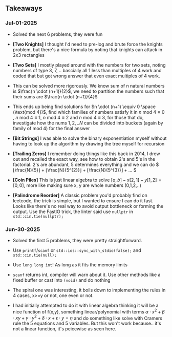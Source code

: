 ## Takeaways

### Jul-01-2025
- Solved the next 6 problems, they were fun

- **[Two Knights]** I thought I'd need to pre-log and brute force the knights problem, but there's a nice formula by noting that knights can attack in 2x3 rectangles

- **[Two Sets]** I mostly played around with the numbers for two sets, noting numbers of type 3, 7, .. bascially all 1 less than multiples of 4 work and coded that but got wrong answer that even exact multiples of 4 work.

- This can be solved more rigorously. We know sum of n natural numbers is $\frac{n \cdot (n+1)}{2}$, we need to partition the numbers such that their sums are  $\frac{n \cdot (n+1)}{4}$

- This ends up being find solutions for $n \cdot (n+1) \equiv 0 \space (\text{mod 4})$, find which families of numbers satisfy it in $n \text{ mod } 4 \equiv 0$ ,  $n \text{ mod } 4 \equiv 1$, $n \text{ mod } 4 \equiv 2$ and  $n \text{ mod } 4 \equiv 3$, for those that do, investigate how the nums $1,2,..N$ can be divided into buckets (again by family of mod 4) for the final answer

- **[Bit Strings]** I was able to solve the binary exponentiation myself without having to look up the algorithm by drawing the tree myself for recursion

-  **[Trailing Zeros]** I remember doing things like this back in 2014, I drew out and recalled the exact way, see how to obtain 2's and 5's in the factorial. 2's are abundant, 5 determines everything and we can do $⌊\frac{N}{5}⌋ + ⌊\frac{N}{5^{2}}⌋ + ⌊\frac{N}{5^{3}}⌋ + ...  $

- **[Coin Piles]**  This is just linear algebra to solve $[a, b] - x[2, 1] - y[1, 2] = [0, 0]$, more like making sure x, y are whole numbers (0,1,2,..)

- **[Palindrome Reorder]** A classic problem you'd probably find on leetcode, the trick is simple, but I wanted to ensure I can do it fast. Looks like there's no real way to avoid output bottleneck or forming the output. Use the FastIO trick, the linter said use `nullptr` in `std::cin.tie(nullptr);`
 

### Jun-30-2025

- Solved the first 5 problems, they were pretty straightforward. 

- Use `printf`/`scanf` or `std::ios::sync_with_stdio(false);` and `std::cin.tie(null);`

- Use `long long int`! As long as it fits the memory limits

- `scanf` returns int, compiler will warn about it. Use other methods like a fixed buffer or cast into `(void)` and do nothing

- The spiral one was interesting, it boils down to implementing the rules in 4 cases, x>=y or not, one even or not.
- I had initially attempted to do it with linear algebra thinking it will be a nice function of f(x,y), something linear/polynomial with terms $\alpha \cdot x^2 + \beta \cdot xy + \gamma \cdot y^2 + \delta \cdot x + \epsilon \cdot y = \eta$ and do something like solve with Cramers rule the 5 equations and 5 variables. But this won't work because.. it's not a linear function, it's peicewise as seen here.
